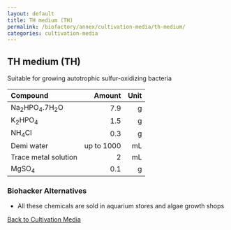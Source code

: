 ```yaml
---
layout: default
title: TH medium (TH)
permalink: /biofactory/annex/cultivation-media/th-medium/
categories: cultivation-media
---
```


## TH medium (TH)

Suitable for growing autotrophic sulfur-oxidizing bacteria

|Compound| Amount | Unit |
|:-------|-------:|-----:|
|Na<sub>2</sub>HPO<sub>4</sub>.7H<sub>2</sub>O|7.9|g|
|K<sub>2</sub>HPO<sub>4</sub>|1.5|g|
|NH<sub>4</sub>Cl|0.3|g|
|Demi water| up to 1000|mL|
|Trace metal solution|2|mL|
|MgSO<sub>4</sub>|0.1|g|

### Biohacker Alternatives

* All these chemicals are sold in aquarium stores and algae growth shops

[Back to Cultivation Media](/biofactory/annex/cultivation-media/)

